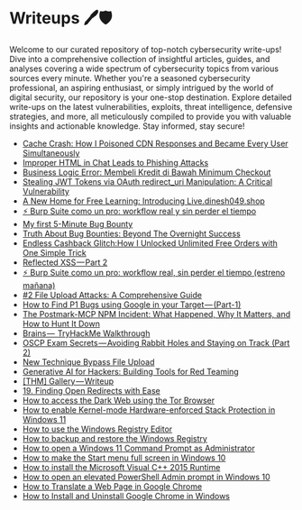 # Writeups 🖊️🛡️
Welcome to our curated repository of top-notch cybersecurity write-ups! Dive into a comprehensive collection of insightful articles, guides, and analyses covering a wide spectrum of cybersecurity topics from various sources every minute. Whether you're a seasoned cybersecurity professional, an aspiring enthusiast, or simply intrigued by the world of digital security, our repository is your one-stop destination. Explore detailed write-ups on the latest vulnerabilities, exploits, threat intelligence, defensive strategies, and more, all meticulously compiled to provide you with valuable insights and actionable knowledge. Stay informed, stay secure!
<!-- WRITEUPS:START -->
- [Cache Crash: How I Poisoned CDN Responses and Became Every User Simultaneously](https://infosecwriteups.com/cache-crash-how-i-poisoned-cdn-responses-and-became-every-user-simultaneously-6261a2e966b4?source=rss----7b722bfd1b8d---4)
- [Improper HTML in Chat Leads to Phishing Attacks](https://medium.com/@firdansp/improper-html-in-chat-leads-to-phishing-attacks-b931ac3e8a4c?source=rss------bug_bounty_writeup-5)
- [Business Logic Error: Membeli Kredit di Bawah Minimum Checkout](https://medium.com/@robisubagja158/business-logic-error-membeli-kredit-di-bawah-minimum-checkout-54f5a7a8709e?source=rss------bug_bounty_writeup-5)
- [Stealing JWT Tokens via OAuth redirect_uri Manipulation: A Critical Vulnerability](https://infosecwriteups.com/stealing-jwt-tokens-via-oauth-redirect-uri-manipulation-a-critical-vulnerability-abbd579b5443?source=rss------bug_bounty_writeup-5)
- [A New Home for Free Learning: Introducing Live.dinesh049.shop](https://teamdh49.medium.com/a-new-home-for-free-learning-introducing-live-dinesh049-shop-78a3c4c43837?source=rss------bug_bounty_writeup-5)
- [⚡️ Burp Suite como un pro: workflow real y sin perder el tiempo](https://gorkaaa.medium.com/%EF%B8%8F-burp-suite-como-un-pro-workflow-real-y-sin-perder-el-tiempo-952bfb65446a?source=rss------bug_bounty_writeup-5)
- [My first 5-Minute Bug Bounty](https://systemweakness.com/my-first-5-minute-bug-bounty-1465e2cb517c?source=rss------bug_bounty_writeup-5)
- [Truth About Bug Bounties: Beyond The Overnight Success](https://osintteam.blog/truth-about-bug-bounties-beyond-the-overnight-success-b3c8c89be4d4?source=rss------bug_bounty_writeup-5)
- [Endless Cashback Glitch:How I Unlocked Unlimited Free Orders with One Simple Trick](https://strangerwhite.medium.com/endless-cashback-glitch-how-i-unlocked-unlimited-free-orders-with-one-simple-trick-d150c5db0a92?source=rss------bug_bounty_writeup-5)
- [Reflected XSS — Part 2](https://medium.com/@file_d0t_bug/reflected-xss-part-2-0a0b2cb0a314?source=rss------bug_bounty_writeup-5)
- [⚡ Burp Suite como un pro: workflow real, sin perder el tiempo &lpar;estreno mañana&rpar;](https://gorkaaa.medium.com/burp-suite-como-un-pro-workflow-real-sin-perder-el-tiempo-estreno-ma%C3%B1ana-db2429b15954?source=rss------bug_bounty_writeup-5)
- [#2 File Upload Attacks: A Comprehensive Guide](https://infosecwriteups.com/2-file-upload-attacks-a-comprehensive-guide-3308cd48e815?source=rss----7b722bfd1b8d---4)
- [How to Find P1 Bugs using Google in your Target — &lpar;Part-1&rpar;](https://infosecwriteups.com/how-to-find-p1-bugs-using-google-in-your-target-part-1-e37455324dc1?source=rss----7b722bfd1b8d---4)
- [The Postmark-MCP NPM Incident: What Happened, Why It Matters, and How to Hunt It Down](https://infosecwriteups.com/the-postmark-mcp-npm-incident-what-happened-why-it-matters-and-how-to-hunt-it-down-37431757472f?source=rss----7b722bfd1b8d---4)
- [Brains —  TryHackMe Walkthrough](https://infosecwriteups.com/brains-tryhackme-walkthrough-8be300aa8d87?source=rss----7b722bfd1b8d---4)
- [OSCP Exam Secrets — Avoiding Rabbit Holes and Staying on Track &lpar;Part 2&rpar;](https://infosecwriteups.com/oscp-exam-secrets-avoiding-rabbit-holes-and-staying-on-track-part-2-c5192aee6ae7?source=rss----7b722bfd1b8d---4)
- [New Technique Bypass File Upload](https://infosecwriteups.com/new-technique-bypass-file-upload-4c18cef9f9ed?source=rss----7b722bfd1b8d---4)
- [Generative AI for Hackers: Building Tools for Red Teaming](https://infosecwriteups.com/generative-ai-for-hackers-building-tools-for-red-teaming-de38b9b804a3?source=rss----7b722bfd1b8d---4)
- [[THM] Gallery — Writeup](https://infosecwriteups.com/thm-gallery-writeup-3a5d7d607646?source=rss----7b722bfd1b8d---4)
- [19. Finding Open Redirects with Ease](https://infosecwriteups.com/19-finding-open-redirects-with-ease-0cc59a41702c?source=rss----7b722bfd1b8d---4)
- [How to access the Dark Web using the Tor Browser](https://www.bleepingcomputer.com/tutorials/how-to-access-the-dark-web-using-the-tor-browser/)
- [How to enable Kernel-mode Hardware-enforced Stack Protection in Windows 11](https://www.bleepingcomputer.com/tutorials/how-to-enable-kernel-mode-hardware-enforced-stack-protection-in-windows-11/)
- [How to use the Windows Registry Editor](https://www.bleepingcomputer.com/tutorials/how-to-use-the-windows-registry-editor/)
- [How to backup and restore the Windows Registry](https://www.bleepingcomputer.com/tutorials/how-to-backup-and-restore-the-windows-registry/)
- [How to open a Windows 11 Command Prompt as Administrator](https://www.bleepingcomputer.com/tutorials/how-to-open-a-windows-11-command-prompt-as-administrator/)
- [How to make the Start menu full screen in Windows 10](https://www.bleepingcomputer.com/tutorials/how-to-make-the-start-menu-full-screen-in-windows-10/)
- [How to install the Microsoft Visual C++ 2015 Runtime](https://www.bleepingcomputer.com/tutorials/how-to-install-the-microsoft-visual-c-2015-runtime/)
- [How to open an elevated PowerShell Admin prompt in Windows 10](https://www.bleepingcomputer.com/tutorials/how-to-open-an-elevated-powershell-admin-prompt-in-windows-10/)
- [How to Translate a Web Page in Google Chrome](https://www.bleepingcomputer.com/tutorials/how-to-translate-a-web-page-in-google-chrome/)
- [How to Install and Uninstall Google Chrome in Windows](https://www.bleepingcomputer.com/tutorials/how-to-install-and-uninstall-google-chrome-in-windows/)
<!-- WRITEUPS:END -->
